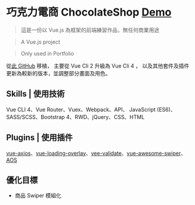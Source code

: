 # 巧克力電商 ChocolateShop [Demo](https://nighthree.github.io/ChocolateShop_vue_cli4/#/home)  

> 這是一份以 Vue.js 為框架的前端練習作品，無任何商業用途

> A Vue.js project

> Only used in Portfolio

從[此 GitHub](https://github.com/Nighthree/ChocolateShop) 移植，
主要從 Vue Cli 2 升級為 Vue Cli 4 ，
以及其他套件及插件更新為較新的版本，並調整部分畫面及用色。

## Skills | 使用技術

Vue CLI 4、Vue Router、Vuex、Webpack、API、
JavaScript (ES6)、SASS/SCSS、Bootstrap 4、RWD、jQuery、CSS、HTML

## Plugins | 使用插件

[vue-axios](https://www.npmjs.com/package/vue-axios)、[vue-loading-overlay](https://www.npmjs.com/package/vue-loading-overlay)、[vee-validate](https://logaretm.github.io/vee-validate/)、[vue-awesome-swiper](https://github.surmon.me/vue-awesome-swiper/)、[AOS](https://michalsnik.github.io/aos/)

## 優化目標

  - 商品 Swiper 模組化